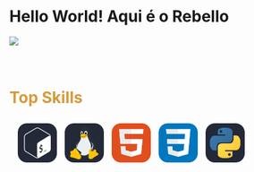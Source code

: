 # Hello World! Aqui é o Rebello

<div style="display: inline_block">
    <img  height="170em" src="https://github-readme-stats.vercel.app/api?username=Reb3llo&theme=gruvbox_light&show_icons=true"/>
<div>

<br>

<div aling="center">
    <div style="display: inline_block;"><br>
        <h1 aling="center" style="color: #d69a3a">Top Skills</h1>    
        <div style="padding: 10px">
            <img heigth='10' hspace="5" width='70' alt='Bash' src="Bash-Dark.svg">
            <img heigth='10' hspace="5" width='70' alt='Linux' src="Linux-Dark.svg">
            <img heigth='10' hspace="5" width='70' alt='HTML' src="HTML.svg">
            <img heigth='10' hspace="5" width='70' alt='CSS' src="CSS.svg">
            <img heigth='10' hspace="5" width='70' alt='Python' src="Python-Dark.svg">
        </div>
    </div>
</div>